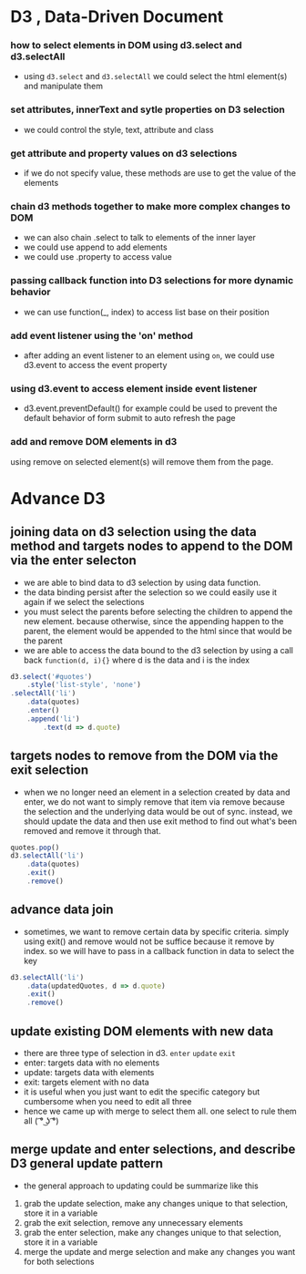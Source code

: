 # D3 , Data-Driven Document
### how to select elements in DOM using d3.select and d3.selectAll
- using `d3.select` and `d3.selectAll` we could select the html element(s) and manipulate them  
### set attributes, innerText and sytle properties on D3 selection
- we could control the style, text, attribute and class
### get attribute and property values on d3 selections
- if we do not specify value, these methods are use to get the value of the elements
### chain d3 methods together to make more complex changes to DOM
- we can also chain .select to talk to elements of the inner layer
- we could use append to add elements 
- we could use .property to access value
### passing callback function into D3 selections for more dynamic behavior
- we can use function(_, index) to access list base on their position
### add event listener using the 'on' method
- after adding an event listener to an element using `on`, we could use d3.event to access the event property
### using d3.event to access element inside event listener
- d3.event.preventDefault() for example could be used to prevent the default behavior of form submit to auto refresh the page
   
### add and remove DOM elements in d3
using remove on selected element(s) will remove them from the page.
# 
# Advance D3
## joining data on d3 selection using the data method and targets nodes to append to the DOM via the enter selecton
- we are able to bind data to d3 selection by using data function.
- the data binding persist after the selection so we could easily use it again if we select the selections
- you must select the parents before selecting the children to append the new element. because otherwise, since the appending happen to the parent, the element would be appended to the html since that would be the parent
- we are able to access the data bound to the d3 selection by using a call back 
`function(d, i){}` where d is the data and i is the index
```javascript
d3.select('#quotes')
    .style('list-style', 'none')
.selectAll('li')
    .data(quotes)
    .enter()
    .append('li')
        .text(d => d.quote)
```

## targets nodes to remove from the DOM via the exit selection
- when we no longer need an element in a selection created by data and enter, we do not want to simply remove that item via remove because the selection and the underlying data would be out of sync. instead, we should update the data and then use exit method to find out what's been removed and remove it through that.
```javascript
quotes.pop()
d3.selectAll('li')
    .data(quotes)
    .exit()
    .remove()
```
## advance data join
- sometimes, we want to remove certain data by specific criteria. simply using exit() and remove would not be suffice because it remove by index. so we will have to pass in a callback function in data to select the key
```javascript
d3.selectAll('li')
    .data(updatedQuotes, d => d.quote)
    .exit()
    .remove()
```
## update existing DOM elements with new data
- there are three type of selection in d3. `enter` `update` `exit`
- enter: targets data with no elements
- update: targets data with elements
- exit: targets element with no data
- it is useful when you just want to edit the specific category but cumbersome when you need to edit all three
- hence we came up with merge to select them all. one select to rule them all ( ͡° ͜ʖ ͡°)
## merge update and enter selections, and describe D3 general update pattern
- the general approach to updating could be summarize like this
1. grab the update selection, make any changes unique to that selection, store it in a variable
2. grab the exit selection, remove any unnecessary elements
3. grab the enter selection, make any changes unique to that selection, store it in a variable
4. merge the update and merge selection and make any changes you want for both selections
```javascript 


```